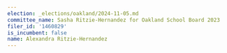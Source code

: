 ```yaml
---
election: _elections/oakland/2024-11-05.md
committee_name: Sasha Ritzie-Hernandez for Oakland School Board 2023
filer_id: '1460829'
is_incumbent: false
name: Alexandra Ritzie-Hernandez
---
```


